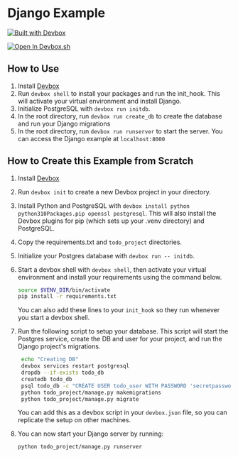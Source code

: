 # Django Example

[![Built with Devbox](https://jetpack.io/devbox/img/shield_moon.svg)](https://jetpack.io/devbox/docs/contributor-quickstart/)

[![Open In Devbox.sh](https://jetpack.io/img/devbox/open-in-devbox.svg)](https://devbox.sh/github.com/jetpack-io/devbox-examples?folder=stacks/django)

## How to Use

1. Install [Devbox](https://www.jetpack.io/devbox/docs/installing_devbox/)
1. Run `devbox shell` to install your packages and run the init_hook. This will activate your virtual environment and install Django.
1. Initialize PostgreSQL with `devbox run initdb`.
1. In the root directory, run `devbox run create_db` to create the database and run your Django migrations
1. In the root directory, run `devbox run runserver` to start the server. You can access the Django example at `localhost:8000`

## How to Create this Example from Scratch

1. Install [Devbox](https://www.jetpack.io/devbox/docs/installing_devbox/)
1. Run `devbox init` to create a new Devbox project in your directory.
1. Install Python and PostgreSQL with `devbox install python python310Packages.pip openssl postgresql`. This will also install the Devbox plugins for pip (which sets up your .venv directory) and PostgreSQL.
1. Copy the requirements.txt and `todo_project` directories.
1. Initialize your Postgres database with `devbox run -- initdb`.
1. Start a devbox shell with `devbox shell`, then activate your virtual environment and install your requirements using the command below.

    ```bash
    source $VENV_DIR/bin/activate
    pip install -r requirements.txt
    ```

    You can also add these lines to your `init_hook` so they run whenever you start a devbox shell.

1. Run the following script to setup your database. This script will start the Postgres service, create the DB and user for your project, and run the Django project's migrations.

   ```bash
    echo "Creating DB"
    devbox services restart postgresql
    dropdb --if-exists todo_db
    createdb todo_db
    psql todo_db -c "CREATE USER todo_user WITH PASSWORD 'secretpassword';"
    python todo_project/manage.py makemigrations
    python todo_project/manage.py migrate
   ```

   You can add this as a devbox script in your `devbox.json` file, so you can replicate the setup on other machines.

1. You can now start your Django server by running:

   ```bash
   python todo_project/manage.py runserver
   ```

